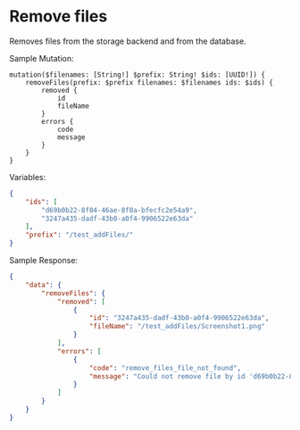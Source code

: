 # Remove files

Removes files from the storage backend and from the database.

Sample Mutation:
```gql
mutation($filenames: [String!] $prefix: String! $ids: [UUID!]) {
	removeFiles(prefix: $prefix filenames: $filenames ids: $ids) {
		removed {
			id
			fileName
		}
		errors {
			code
			message
		}
	}
}
```
Variables:
```json
{
	"ids": [
		"d69b0b22-8f04-46ae-8f0a-bfecfc2e54a9",
        "3247a435-dadf-43b0-a0f4-9906522e63da"
	],
	"prefix": "/test_addFiles/"
}
```


Sample Response:
```json
{
	"data": {
		"removeFiles": {
			"removed": [
				{
					"id": "3247a435-dadf-43b0-a0f4-9906522e63da",
					"fileName": "/test_addFiles/Screenshot1.png"
				}
			],
			"errors": [
				{
					"code": "remove_files_file_not_found",
					"message": "Could not remove file by id 'd69b0b22-8f04-46ae-8f0a-bfecfc2e54a9': file not found.'"
				}
			]
		}
	}
}
```
